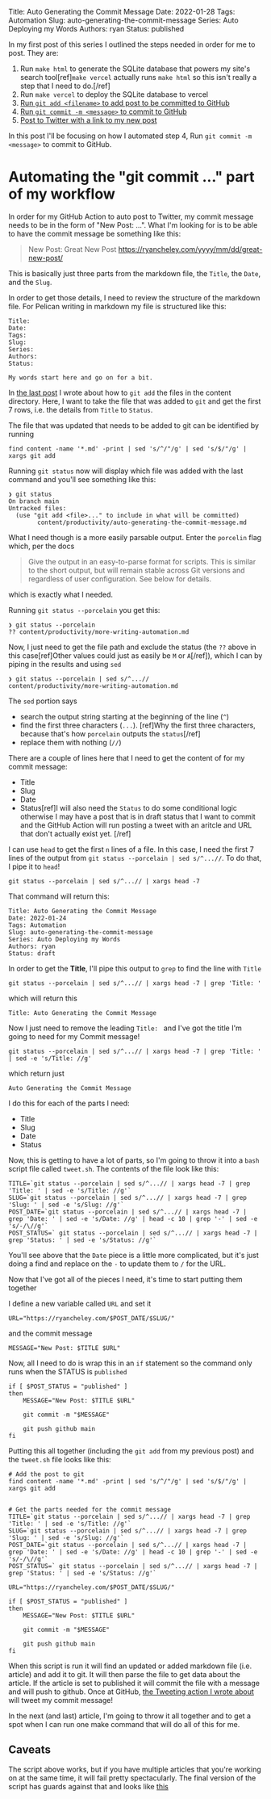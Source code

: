 Title: Auto Generating the Commit Message
Date: 2022-01-28
Tags: Automation
Slug: auto-generating-the-commit-message
Series: Auto Deploying my Words
Authors: ryan
Status: published

In my first post of this series I outlined the steps needed in order for me to post. They are:

1. Run `make html` to generate the SQLite database that powers my site's search tool[ref]`make vercel` actually runs `make html` so this isn't really a step that I need to do.[/ref]
2. Run `make vercel` to deploy the SQLite database to vercel
3. [Run `git add <filename>` to add post to be committed to GitHub](https://www.ryancheley.com/2022/01/26/git-add-filename-automation/)
4. [Run `git commit -m <message>` to commit to GitHub](https://www.ryancheley.com/2022/01/28/auto-generating-the-commit-message)
5. [Post to Twitter with a link to my new post](https://www.ryancheley.com/2022/01/24/auto-tweeting-new-post/)

In this post I'll be focusing on how I automated step 4, Run `git commit -m <message>` to commit to GitHub.

# Automating the "git commit ..." part of my workflow

In order for my GitHub Action to auto post to Twitter, my commit message needs to be in the form of "New Post: ...". What I'm looking for is to be able to have the commit message be something like this:

> New Post: Great New Post https://ryancheley.com/yyyy/mm/dd/great-new-post/

This is basically just three parts from the markdown file, the `Title`, the `Date`, and the `Slug`.

In order to get those details, I need to review the structure of the markdown file. For Pelican writing in markdown my file is structured like this:

```
Title:
Date:
Tags:
Slug:
Series:
Authors:
Status:

My words start here and go on for a bit.
```

In [the last post](https://www.ryancheley.com/2022/01/28/auto-generating-the-commit-message) I wrote about how to `git add` the files in the content directory. Here, I want to take the file that was added to `git` and get the first 7 rows, i.e. the details from `Title` to `Status`.

The file that was updated that needs to be added to git can be identified by running

```
find content -name '*.md' -print | sed 's/^/"/g' | sed 's/$/"/g' | xargs git add
```

Running `git status` now will display which file was added with the last command and you'll see something like this:

```
❯ git status
On branch main
Untracked files:
  (use "git add <file>..." to include in what will be committed)
        content/productivity/auto-generating-the-commit-message.md
```

What I need though is a more easily parsable output. Enter the `porcelin` flag which, per the docs

> Give the output in an easy-to-parse format for scripts. This is similar to the short output, but will remain stable across Git versions and regardless of user configuration. See below for details.

which is exactly what I needed.

Running `git status --porcelain` you get this:

```
❯ git status --porcelain
?? content/productivity/more-writing-automation.md
```

Now, I just need to get the file path and exclude the status (the `??` above in this case[ref]Other values could just as easily be `M` or `A`[/ref]), which I can by piping in the results and using `sed`

```
❯ git status --porcelain | sed s/^...//
content/productivity/more-writing-automation.md
```

The `sed` portion says

- search the output string starting at the beginning of the line (`^`)
- find the first three characters (`...`). [ref]Why the first three characters, because that's how `porcelain` outputs the `status`[/ref]
- replace them with nothing (`//`)

There are a couple of lines here that I need to get the content of for my commit message:

- Title
- Slug
- Date
- Status[ref]I will also need the `Status` to do some conditional logic otherwise I may have a post that is in draft status that I want to commit and the GitHub Action will run posting a tweet with an aritcle and URL that don't actually exist yet.
[/ref]

I can use `head` to get the first `n` lines of a file. In this case, I need the first 7 lines of the output from `git status --porcelain | sed s/^...//`. To do that, I pipe it to `head`!

```
git status --porcelain | sed s/^...// | xargs head -7
```

That command will return this:

```
Title: Auto Generating the Commit Message
Date: 2022-01-24
Tags: Automation
Slug: auto-generating-the-commit-message
Series: Auto Deploying my Words
Authors: ryan
Status: draft
```

In order to get the **Title**, I'll pipe this output to `grep` to find the line with `Title`

```
git status --porcelain | sed s/^...// | xargs head -7 | grep 'Title: '
```

which will return this

```
Title: Auto Generating the Commit Message
```

Now I just need to remove the leading `Title: ` and I've got the title I'm going to need for my Commit message!

```
git status --porcelain | sed s/^...// | xargs head -7 | grep 'Title: ' | sed -e 's/Title: //g'
```

which return just

```
Auto Generating the Commit Message
```

I do this for each of the parts I need:

- Title
- Slug
- Date
- Status

Now, this is getting to have a lot of parts, so I'm going to throw it into a `bash` script file called `tweet.sh`. The contents of the file look like this:

```
TITLE=`git status --porcelain | sed s/^...// | xargs head -7 | grep 'Title: ' | sed -e 's/Title: //g'`
SLUG=`git status --porcelain | sed s/^...// | xargs head -7 | grep 'Slug: ' | sed -e 's/Slug: //g'`
POST_DATE=`git status --porcelain | sed s/^...// | xargs head -7 | grep 'Date: ' | sed -e 's/Date: //g' | head -c 10 | grep '-' | sed -e 's/-/\//g'`
POST_STATUS=` git status --porcelain | sed s/^...// | xargs head -7 | grep 'Status: ' | sed -e 's/Status: //g'`
```

You'll see above that the `Date` piece is a little more complicated, but it's just doing a find and replace on the `-` to update them to `/` for the URL.

Now that I've got all of the pieces I need, it's time to start putting them together

I define a new variable called `URL` and set it

```
URL="https://ryancheley.com/$POST_DATE/$SLUG/"
```

and the commit message

```
MESSAGE="New Post: $TITLE $URL"
```

Now, all I need to do is wrap this in an `if` statement so the command only runs when the STATUS is `published`

```
if [ $POST_STATUS = "published" ]
then
    MESSAGE="New Post: $TITLE $URL"

    git commit -m "$MESSAGE"

    git push github main
fi
```

Putting this all together (including the `git add` from my previous post) and the `tweet.sh` file looks like this:

```
# Add the post to git
find content -name '*.md' -print | sed 's/^/"/g' | sed 's/$/"/g' | xargs git add


# Get the parts needed for the commit message
TITLE=`git status --porcelain | sed s/^...// | xargs head -7 | grep 'Title: ' | sed -e 's/Title: //g'`
SLUG=`git status --porcelain | sed s/^...// | xargs head -7 | grep 'Slug: ' | sed -e 's/Slug: //g'`
POST_DATE=`git status --porcelain | sed s/^...// | xargs head -7 | grep 'Date: ' | sed -e 's/Date: //g' | head -c 10 | grep '-' | sed -e 's/-/\//g'`
POST_STATUS=` git status --porcelain | sed s/^...// | xargs head -7 | grep 'Status: ' | sed -e 's/Status: //g'`

URL="https://ryancheley.com/$POST_DATE/$SLUG/"

if [ $POST_STATUS = "published" ]
then
    MESSAGE="New Post: $TITLE $URL"

    git commit -m "$MESSAGE"

    git push github main
fi
```

When this script is run it will find an updated or added markdown file (i.e. article) and add it to git. It will then parse the file to get data about the article. If the article is set to published it will commit the file with a message and will push to github. Once at GitHub, [the Tweeting action I wrote about](https://www.ryancheley.com/2022/01/24/auto-tweeting-new-post/) will tweet my commit message!

In the next (and last) article, I'm going to throw it all together and to get a spot when I can run one make command that will do all of this for me.
## Caveats

The script above works, but if you have multiple articles that you're working on at the same time, it will fail pretty spectacularly. The final version of the script has guards against that and looks like [this](https://github.com/ryancheley/ryancheley.com/blob/main/tweet.sh)
